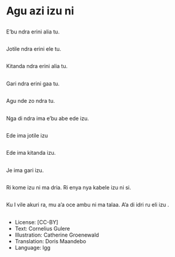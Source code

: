 # Agu azi izu ni

##
E’bu ndra erini alia tu.

##
Jotile ndra erini ele tu.

##
Kitanda ndra erini alia
tu.

##
Gari ndra erini gaa tu.

##
Agu nde zo ndra tu.

##
Nga di ndra ima e’bu
abe ede izu.

##
Ede ima jotile izu

##
Ede ima kitanda izu.

##
Je ima gari izu.

##
Ri kome izu ni ma dria.
Ri enya nya kabele izu
ni si.

##
Ku I vile akuri ra, mu a’a
oce ambu ni ma talaa.
A’a di idri ru eli izu .

##
* License: [CC-BY]
* Text: Cornelius Gulere
* Illustration: Catherine Groenewald
* Translation: Doris Maandebo
* Language: lgg
